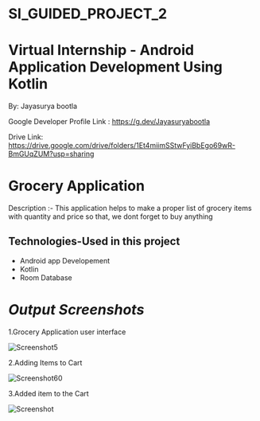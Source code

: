 # SI_GUIDED_PROJECT_2
Virtual Internship - Android Application Development Using Kotlin
===
By: Jayasurya bootla

Google Developer Profile Link : https://g.dev/Jayasuryabootla

Drive Link: https://drive.google.com/drive/folders/1Et4miimSStwFyiBbEgo69wR-BmGUqZUM?usp=sharing

Grocery Application
===

Description :- This application helps to make a proper list of grocery items with quantity and price so that, we dont forget to buy anything

Technologies-Used in this project
-----------------------------
- Android app Developement
- Kotlin
- Room Database


*Output Screenshots*
===
1.Grocery Application user interface

![Screenshot5](https://user-images.githubusercontent.com/62509032/192020487-380f2971-adec-4928-82bb-84b5f09001c2.png)

2.Adding Items to Cart

![Screenshot60](https://user-images.githubusercontent.com/62509032/192020005-24fb2d53-fc95-45f5-8554-42f0b79ce87e.png)

3.Added item to the Cart

![Screenshot](https://user-images.githubusercontent.com/62509032/192021552-b1b163d9-7d16-44de-b8b4-65a7f2a74a47.png)


